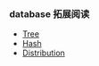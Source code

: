 ### database 拓展阅读

- [Tree](basic-tree.md)
- [Hash](basic-hash.md)
- [Distribution](distribution.md)
